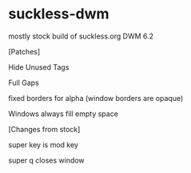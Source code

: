 # suckless-dwm
mostly stock build of suckless.org DWM 6.2

[Patches]

Hide Unused Tags

Full Gaps

fixed borders for alpha (window borders are opaque)

Windows always fill empty space


[Changes from stock]

super key is mod key

super q closes window

